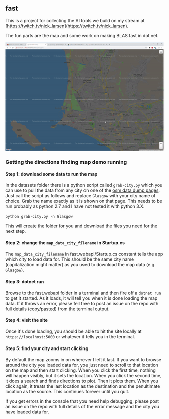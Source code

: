 ## fast

This is a project for collecting the AI tools we build on my stream at [https://twitch.tv/nick_larsen](https://twitch.tv/nick_larsen).

The fun parts are the map and some work on making BLAS fast in dot net.

![map directions](wiki-content/map-directions.gif)

### Getting the directions finding map demo running

#### Step 1: download some data to run the map

In the datasets folder there is a python script called `grab-city.py` which you can use to pull the data from any city on one of the [osm data dump pages](https://download.bbbike.org/osm/bbbike/).  Just call the script as follows and replace `Glasgow` with your city name of choice.  Grab the name exactly as it is shown on that page.  This needs to be run probably as python 2.7 and I have not tested it with python 3.X.

```
python grab-city.py -n Glasgow
```

This will create the folder for you and download the files you need for the next step.

#### Step 2: change the `map_data_city_filename` in Startup.cs

The `map_data_city_filename` in fast.webapi/Startup.cs constant tells the app which city to load data for.  This should be the same city name (capitalization might matter) as you used to download the map data (e.g. `Glasgow`).

#### Step 3: dotnet run

Browse to the fast.webapi folder in a terminal and then fire off a `dotnet run` to get it started.  As it loads, it will tell you when it is done loading the map data.  If it throws an error, please fell free to post an issue on the repo with full details (copy/pasted) from the terminal output.

#### Step 4: visit the site

Once it's done loading, you should be able to hit the site locally at `https://localhost:5000` or whatever it tells you in the terminal.

#### Step 5: find your city and start clicking

By default the map zooms in on wherever I left it last.  If you want to browse around the city you loaded data for, you just need to scroll to that location on the map and then start clicking.  When you click the first time, nothing will happen visibly, but it sets the location.  When you click the second time, it does a search and finds directions to plot.  Then it plots them.  When you click again, it treats the last location as the destination and the penultimate location as the source.  This continues forever until you quit.

If you get errors in the console that you need help debugging, please post an issue on the repo with full details of the error message and the city you have loaded data for.
